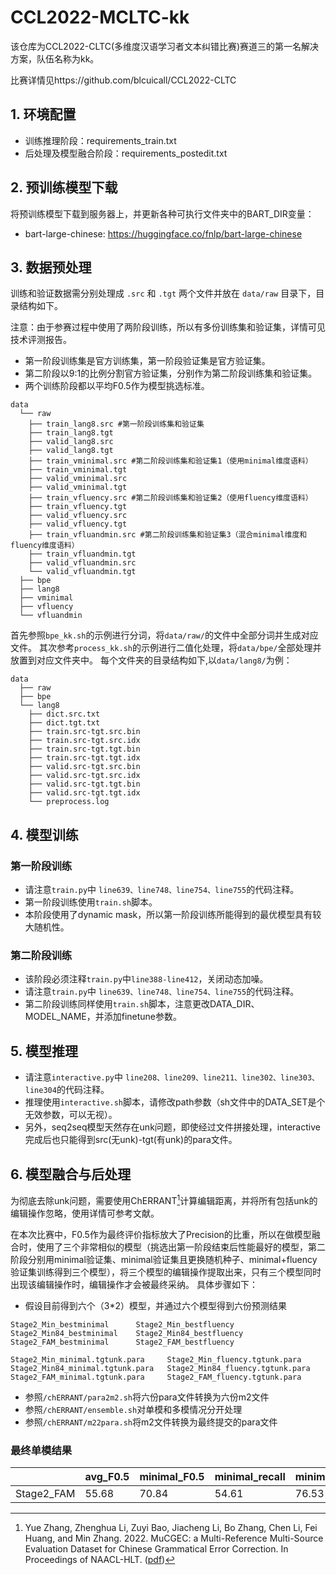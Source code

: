 # CCL2022-MCLTC-kk
该仓库为CCL2022-CLTC(多维度汉语学习者文本纠错比赛)赛道三的第一名解决方案，队伍名称为kk。


比赛详情见https://github.com/blcuicall/CCL2022-CLTC

## 1. 环境配置

- 训练推理阶段：requirements_train.txt
- 后处理及模型融合阶段：requirements_postedit.txt

## 2. 预训练模型下载

将预训练模型下载到服务器上，并更新各种可执行文件夹中的BART_DIR变量：

- bart-large-chinese: https://huggingface.co/fnlp/bart-large-chinese

## 3. 数据预处理

训练和验证数据需分别处理成 `.src`  和 `.tgt` 两个文件并放在 `data/raw` 目录下，目录结构如下。

注意：由于参赛过程中使用了两阶段训练，所以有多份训练集和验证集，详情可见技术评测报告。
- 第一阶段训练集是官方训练集，第一阶段验证集是官方验证集。
- 第二阶段以9:1的比例分割官方验证集，分别作为第二阶段训练集和验证集。
- 两个训练阶段都以平均F0.5作为模型挑选标准。

```
data
  └── raw
    ├── train_lang8.src #第一阶段训练集和验证集
    ├── train_lang8.tgt
    ├── valid_lang8.src
    ├── valid_lang8.tgt
    ├── train_vminimal.src #第二阶段训练集和验证集1（使用minimal维度语料）
    ├── train_vminimal.tgt
    ├── valid_vminimal.src
    ├── valid_vminimal.tgt
    ├── train_vfluency.src #第二阶段训练集和验证集2（使用fluency维度语料）
    ├── train_vfluency.tgt
    ├── valid_vfluency.src
    ├── valid_vfluency.tgt
    ├── train_vfluandmin.src #第二阶段训练集和验证集3（混合minimal维度和fluency维度语料）
    ├── train_vfluandmin.tgt
    ├── valid_vfluandmin.src
    └── valid_vfluandmin.tgt
  ├── bpe
  ├── lang8
  ├── vminimal
  ├── vfluency
  └── vfluandmin
```
首先参照`bpe_kk.sh`的示例进行分词，将`data/raw/`的文件中全部分词并生成对应文件。
其次参考`process_kk.sh`的示例进行二值化处理，将`data/bpe/`全部处理并放置到对应文件夹中。
每个文件夹的目录结构如下,以`data/lang8/`为例：
```
data
  ├── raw
  ├── bpe
  └── lang8
    ├── dict.src.txt
    ├── dict.tgt.txt
    ├── train.src-tgt.src.bin
    ├── train.src-tgt.src.idx
    ├── train.src-tgt.tgt.bin
    ├── train.src-tgt.tgt.idx
    ├── valid.src-tgt.src.bin
    ├── valid.src-tgt.src.idx  
    ├── valid.src-tgt.tgt.bin
    ├── valid.src-tgt.tgt.idx  
    └── preprocess.log
```
## 4. 模型训练
### 第一阶段训练
- 请注意`train.py`中 `line639、line748、line754、line755`的代码注释。
- 第一阶段训练使用`train.sh`脚本。
- 本阶段使用了dynamic mask，所以第一阶段训练所能得到的最优模型具有较大随机性。
### 第二阶段训练
- 该阶段必须注释`train.py`中`line388-line412`，关闭动态加噪。
- 请注意`train.py`中 `line639、line748、line754、line755`的代码注释。
- 第二阶段训练同样使用`train.sh`脚本，注意更改DATA_DIR、MODEL_NAME，并添加finetune参数。
## 5. 模型推理
- 请注意`interactive.py`中 `line208、line209、line211、line302、line303、line304`的代码注释。
- 推理使用`interactive.sh`脚本，请修改path参数（sh文件中的DATA_SET是个无效参数，可以无视）。
- 另外，seq2seq模型天然存在unk问题，即使经过文件拼接处理，interactive完成后也只能得到src(无unk)-tgt(有unk)的para文件。
## 6. 模型融合与后处理
为彻底去除unk问题，需要使用ChERRANT[^1]计算编辑距离，并将所有包括unk的编辑操作忽略，使用详情可参考文献。

在本次比赛中，F0.5作为最终评价指标放大了Precision的比重，所以在做模型融合时，使用了三个非常相似的模型（挑选出第一阶段结束后性能最好的模型，第二阶段分别用minimal验证集、minimal验证集且更换随机种子、minimal+fluency验证集训练得到三个模型），将三个模型的编辑操作提取出来，只有三个模型同时出现该编辑操作时，编辑操作才会被最终采纳。
具体步骤如下：
- 假设目前得到六个（3*2）模型，并通过六个模型得到六份预测结果
```
Stage2_Min_bestminimal      Stage2_Min_bestfluency
Stage2_Min84_bestminimal    Stage2_Min84_bestfluency
Stage2_FAM_bestminimal      Stage2_FAM_bestfluency
```

```
Stage2_Min_minimal.tgtunk.para     Stage2_Min_fluency.tgtunk.para
Stage2_Min84_minimal.tgtunk.para   Stage2_Min84_fluency.tgtunk.para
Stage2_FAM_minimal.tgtunk.para     Stage2_FAM_fluency.tgtunk.para
```
- 参照`/chERRANT/para2m2.sh`将六份para文件转换为六份m2文件
- 参照`/chERRANT/ensemble.sh`对单模和多模情况分开处理
- 参照`/chERRANT/m22para.sh`将m2文件转换为最终提交的para文件

### 最终单模结果

|            | avg_F0.5 | minimal_F0.5 | minimal_recall | minimal_precision | fluency_F0.5 | fluency_recall | fluency_precision |
| ---------- | -------- | ------------ | -------------- | ----------------- | ------------ | -------------- | ----------------- |
| Stage2_FAM | 55.68    | 70.84        | 54.61          | 76.53             | 40.52        | 24.26          | 48.67             |


[^1]: Yue Zhang, Zhenghua Li, Zuyi Bao, Jiacheng Li, Bo Zhang, Chen Li, Fei Huang, and Min Zhang. 2022. MuCGEC: a Multi-Reference Multi-Source Evaluation Dataset for Chinese Grammatical Error Correction. In Proceedings of NAACL-HLT. ([pdf](https://arxiv.org/pdf/2204.10994.pdf))